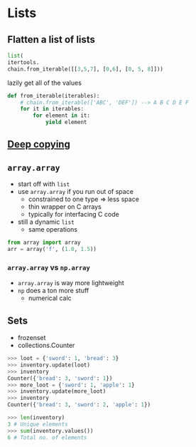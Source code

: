 # Lists

## Flatten a list of lists

```python
list(
itertools.
chain.from_iterable([[3,5,7], [0,6], [0, 5, 8]]))
```

lazily get all of the values

```python
def from_iterable(iterables):
    # chain.from_iterable(['ABC', 'DEF']) --> A B C D E F
    for it in iterables:
        for element in it:
            yield element
```

## [Deep copying](https://fullchee.github.io/notes/backend/python/custom-classes/?h=shallow#deep-copying)

## `array.array`

- start off with `list`
- use `array.array` if you run out of space
    - constrained to one type => less space
    - thin wrapper on C arrays
    - typically for interfacing C code
- still a dynamic `list`
    - same operations

```python
from array import array
arr = array('f', (1.0, 1.5))
```

### `array.array` vs `np.array`

- `array.array` is way more lightweight
- `np` does a ton more stuff
    - numerical calc


## Sets

- frozenset
- collections.Counter


```python
>>> loot = {'sword': 1, 'bread': 3}
>>> inventory.update(loot)
>>> inventory
Counter({'bread': 3, 'sword': 1})
>>> more_loot = {'sword': 1, 'apple': 1}
>>> inventory.update(more_loot)
>>> inventory
Counter({'bread': 3, 'sword': 2, 'apple': 1})
```

```python
>>> len(inventory)
3 # Unique elements
>>> sum(inventory.values())
6 # Total no. of elements
```